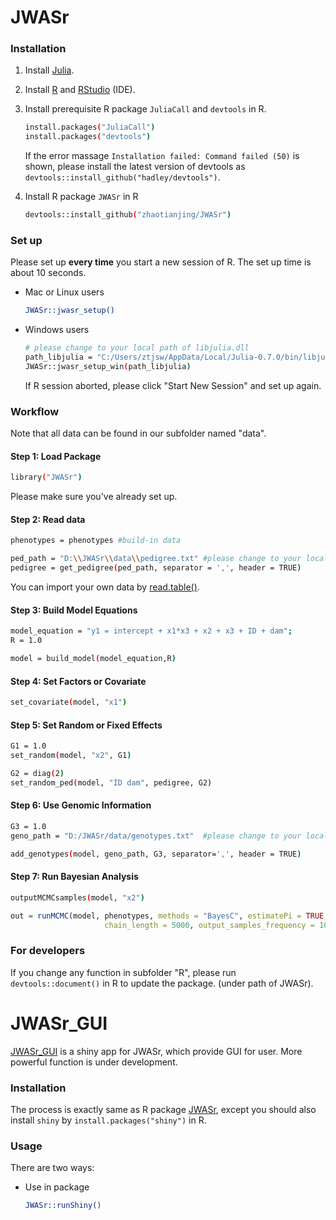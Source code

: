 



# JWASr

### Installation

1. Install [Julia](https://julialang.org/downloads/).
2. Install [R](https://www.r-project.org) and [RStudio](https://www.rstudio.com/products/rstudio/download/) (IDE).
3. Install prerequisite R package `JuliaCall` and `devtools` in R.

    ```bash
    install.packages("JuliaCall")
    install.packages("devtools")
    ```

    If the error massage `Installation failed: Command failed (50)` is shown, please install the latest version of devtools as `devtools::install_github("hadley/devtools")`.

4. Install R package `JWASr` in R

    ```bash
    devtools::install_github("zhaotianjing/JWASr")
    ```
### Set up
Please set up **every time** you start a new session of R. The set up time is about 10 seconds.
* Mac or Linux users
    ```bash
    JWASr::jwasr_setup()
    ```

 * Windows users
    ```bash
    # please change to your local path of libjulia.dll
    path_libjulia = "C:/Users/ztjsw/AppData/Local/Julia-0.7.0/bin/libjulia.dll"
    JWASr::jwasr_setup_win(path_libjulia)
    ```
    If R session aborted, please click "Start New Session" and set up again.

### Workflow
Note that all data can be found in our subfolder named "data".

  #### Step 1: Load Package
```bash
library("JWASr")
```
Please make sure you've already set up.

  #### Step 2: Read data

```bash
phenotypes = phenotypes #build-in data

ped_path = "D:\\JWASr\\data\\pedigree.txt" #please change to your local path
pedigree = get_pedigree(ped_path, separator = ',', header = TRUE)  
```
You can import your own data by [read.table()](https://www.rdocumentation.org/packages/utils/versions/3.5.1/topics/read.table).


#### Step 3: Build Model Equations

```bash
model_equation = "y1 = intercept + x1*x3 + x2 + x3 + ID + dam";
R = 1.0

model = build_model(model_equation,R) 
```


#### Step 4: Set Factors or Covariate

```bash
set_covariate(model, "x1")
```


#### Step 5: Set Random or Fixed Effects

```bash
G1 = 1.0
set_random(model, "x2", G1)
```


```bash
G2 = diag(2)
set_random_ped(model, "ID dam", pedigree, G2)
```


#### Step 6: Use Genomic Information

```bash
G3 = 1.0
geno_path = "D:/JWASr/data/genotypes.txt"  #please change to your local path

add_genotypes(model, geno_path, G3, separator=',', header = TRUE)  
```

#### Step 7: Run Bayesian Analysis

```bash
outputMCMCsamples(model, "x2")
```

``` r
out = runMCMC(model, phenotypes, methods = "BayesC", estimatePi = TRUE, 
                     chain_length = 5000, output_samples_frequency = 100) 
```


### For developers
If you change any function in subfolder "R", please run `devtools::document()` in R to update the package. (under path of JWASr).


# JWASr_GUI
[JWASr_GUI](https://github.com/zhaotianjing/JWASr_GUI) is a shiny app for JWASr, which provide GUI for user. More powerful function is under development.

### Installation
The process is exactly same as R package [JWASr](https://github.com/zhaotianjing/JWASr), except you should also install `shiny` by `install.packages("shiny")` in R.

### Usage
There are two ways:
*  Use in package
	```bash
	JWASr::runShiny()
	```
